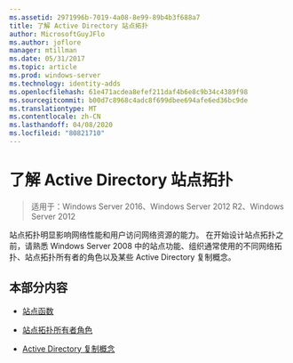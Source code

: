 ```yaml
---
ms.assetid: 2971996b-7019-4a08-8e99-89b4b3f688a7
title: 了解 Active Directory 站点拓扑
author: MicrosoftGuyJFlo
ms.author: joflore
manager: mtillman
ms.date: 05/31/2017
ms.topic: article
ms.prod: windows-server
ms.technology: identity-adds
ms.openlocfilehash: 61e471acdea8efef211daf4b6e8c9b34c4389f98
ms.sourcegitcommit: b00d7c8968c4adc8f699dbee694afe6ed36bc9de
ms.translationtype: MT
ms.contentlocale: zh-CN
ms.lasthandoff: 04/08/2020
ms.locfileid: "80821710"
---
```

# <a name="understanding-active-directory-site-topology"></a>了解 Active Directory 站点拓扑

>适用于：Windows Server 2016、Windows Server 2012 R2、Windows Server 2012

站点拓扑明显影响网络性能和用户访问网络资源的能力。 在开始设计站点拓扑之前，请熟悉 Windows Server 2008 中的站点功能、组织通常使用的不同网络拓扑、站点拓扑所有者的角色以及某些 Active Directory 复制概念。  
  
## <a name="in-this-section"></a>本部分内容  
  
-   [站点函数](../../ad-ds/plan/Site-Functions.md)  
  
-   [站点拓扑所有者角色](../../ad-ds/plan/Site-Topology-Owner-Role.md)  
  
-   [Active Directory 复制概念](../../ad-ds/get-started/replication/Active-Directory-Replication-Concepts.md)  
  


